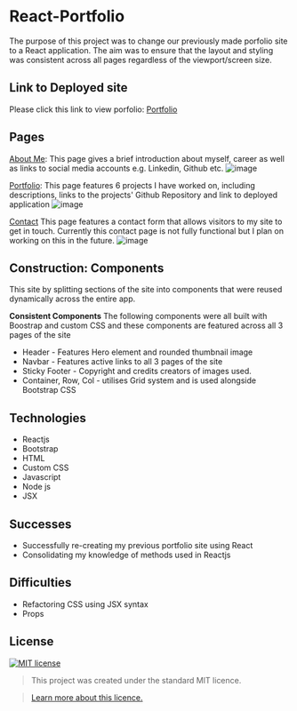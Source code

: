 # React-Portfolio
The purpose of this project was to change our previously made porfolio site to a React application. The aim was to ensure that the layout and styling was consistent across all pages regardless of the viewport/screen size.

## Link to Deployed site
Please click this link to view porfolio: [Portfolio]()

## Pages
[About Me](https://karen-o94.github.io/responsive-portfolio/index.html): This page gives a brief introduction about myself, career as well as links to social media accounts e.g. Linkedin, Github etc. 
![image](https://user-images.githubusercontent.com/74797740/118402065-38250d00-b660-11eb-8937-b781b24f7c4e.png)


[Portfolio](https://karen-o94.github.io/responsive-portfolio/portfolio.html): This page features 6 projects I have worked on, including descriptions, links to the projects' Github Repository and link to deployed application
![image](https://user-images.githubusercontent.com/74797740/118402117-715d7d00-b660-11eb-8c5a-4c02f2449cb3.png)


[Contact](https://karen-o94.github.io/responsive-portfolio/contact.html) This page features a contact form that allows visitors to my site to get in touch. Currently this contact page is not fully functional but I plan on working on this in the future.
![image](https://user-images.githubusercontent.com/74797740/118402140-8afec480-b660-11eb-853e-8d0249742494.png)

## Construction: Components
This site by splitting sections of the site into components that were reused dynamically across the entire app.

**Consistent Components**
The following components were all built with Boostrap and custom CSS and these components are featured across all 3 pages of the site
 - Header - Features Hero element and rounded thumbnail image
 - Navbar - Features active links to all 3 pages of the site
 -  Sticky Footer - Copyright and credits creators of images used. 
 - Container, Row, Col - utilises Grid system and is used alongside Bootstrap CSS

## Technologies 
- Reactjs
- Bootstrap
- HTML
- Custom CSS
- Javascript
- Node js
- JSX

## Successes
- Successfully re-creating my previous portfolio site using React 
- Consolidating my knowledge of methods used in Reactjs

## Difficulties
- Refactoring CSS using JSX syntax
- Props

## License
[![MIT license](https://img.shields.io/badge/License-MIT-blue.svg)](https://lbesson.mit-license.org/)

> This project was created under the standard MIT licence.

> [Learn more about this licence.](https://lbesson.mit-license.org/)